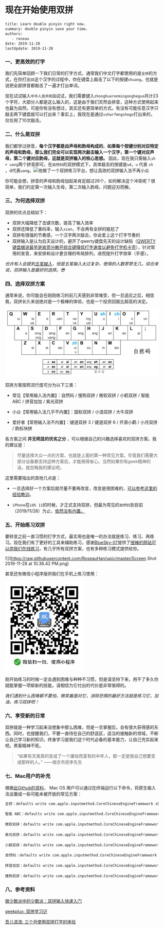 # 现在开始使用双拼

```
title: Learn double pinyin right now.
summary: double pinyin save your time.
authors:
   - roseau
date: 2019-11-28
lastUpdate: 2019-11-28
```

### 一、更高效的打字

我们先简单回顾一下我们日常的打字方式，通常我们中文打字都使用的是`全拼`的方式，在你打出`双`这个汉字的过程中，你在键盘上敲击了以下的按键`shuang`，也就是说把全部拼音都敲击了一遍才打出单词。

现在试试输入`中华人民共和国`试试，我们需要键入`zhonghuarenmingongheguo`共计23个字符，大部分人都是这么输入的，这是由于我们天然会拼音，这种方式使用起来也最为自然。可是你有没有想过，其实还有更简单的方式。有没有可能任意汉字只敲击两下键盘就可以打出来？事实上，我现在是通过`vshwrfmngshego`打出来的，仅仅用了10次敲击。

### 二、什么是双拼

我们都学过拼音，**每个汉字都是由声母和韵母构成的**。**如果每个按键分别对应特定的声母和韵母，那么我们完全可以实现两次敲击输入一个汉字，第一个键对应声母，第二个键对应韵母，这就是双拼输入的核心思想。** 因此，现在我只需输入`sh + uang`两个拼音即可，在`自然码`的双拼模式下，具体敲击的按键是`ud`，`u` 代表 `sh` ，d代表`uang`。![他做了一个双拼练习平台，想让高效的双拼输入法不再小众](https://pic.36krcnd.com/201801/15145555/wnjz7rsnit4ha4uf!1200)

你可能会想，拼音的声母和韵母加起来肯定超过26个，如何解决这个冲突呢？很简单，我们约定第一次输入生母，第二次输入韵母，问题迎刃而解。

### 三、为何选择双拼

双拼的优点总结如下：

- 双拼大幅降低了击键次数，提高了输入效率
- 双拼还降低了重码率，输入`xian`，不会再有全拼的尴尬了
- 双拼有很强的节奏感，一个汉字两次敲击，你会爱上这个打字节奏的
- 双拼输入是认为后天设计的，避开了qwerty键盘先天的设计缺陷（[QWERTY 键盘据说最早是故意分散开组合键降低打字速度以避免打字机卡壳](https://zhuanlan.zhihu.com/p/25890634)），针对常用的发音，来安排和设计更合理的布局排列，进而提升打字效率（手感）。

*也许有人会提到[五笔输入](https://zh.wikipedia.org/wiki/五笔字型输入法)，但是五笔输入太过复杂，使用的人数寥寥无几，综合来说，双拼输入是最好的选择。:sunglasses:*

### 四、选择双拼方案

通常来说，你可能会在刚刚练习的前几天感到非常难受，但一旦适应之后，相信我，双拼长久来说绝对是一个极棒的体验，也是一个投资回报比超高的决定。

![](https://raw.githubusercontent.com/RoseauHan/upic/master/aHDjfK.jpg)

双拼方案按照流行度可分为以下三类：

- 常见【常用输入法内置】：自然码 / 搜狗双拼 / 微软双拼 / 小鹤双拼 / 智能 ABC / 拼音加加 / 紫光双拼

- 小众【常用输入法几乎不内置】：国标双拼 / 小浪双拼 / 大牛双拼

- 爱好者【常用输入法不内置】：键道双拼 3 / 键道双拼 6 / 开源小鹳 / 小月双拼 / 韵标块拼

各方案之间 **并无明显的优劣之分** ，可以根据自己的兴趣选择喜欢的双拼方案。我的建议是：

> 尽量选择大众一点的方案，也就是上面的第一种常见方案。毕竟我们需要大部分设备都支持这种方案后，才能用得省心。当然如果你有geek精神的话，就忽略我的建议吧。

这里需要指出的其他几点是：

- 一旦选择好一个方案后就尽量不要再改变，改变是很困难的，[可以参考这里的经验教训](https://whst.github.io/2016/04/29/do-not-change-your-shuangpin-schema/)。

- `iPhone`在`iOS 11`的时候，才正式支持双拼，但最为常见的`自然码`到目前（2019/11/28）为止，[依然没有内置。](https://discussionschinese.apple.com/thread/140141509)  

### 五、开始练习双拼

要转变之前一直习惯的打字方式，最实用也是唯一的办法就是练习、练习、再练习。现在我们有了更好的工具来辅助练习，感谢[BlueSky-07](https://github.com/BlueSky-07)提供了[很棒的网站可以供我们在线练习](https://api.ihint.me/shuang)，有几乎所有双拼方案，也有多种练习模式提供给你。

![](https://raw.githubusercontent.com/RoseauHan/upic/master/Screen Shot 2019-11-28 at 10.36.42 PM.png)

甚至还有微信小程序版供我们在手机上练习使用：

![](https://raw.githubusercontent.com/RoseauHan/upic/master/jW9qce.jpg)

刚开始练习的时候一定会遇到困难与种种不习惯，但是请坚持下来，用不了多久你就能掌握一项崭新的技能，请相信为它付出的代价是非常值得的。

*我们遇到什么困难都不要怕，微笑着面对它，消除恐惧的最好方法就是练习它，加油，练习双拼吧！*

### 六、享受新的日常

双拼就是一种学习起来没想象中那么困难，但是一旦掌握后，会有很大获得感的东西。同时，也提醒我们，不要一直待在自己的舒适区，适当的接触新的领域，不断让自己学习新的知识。终身学习是我们这个时代必备的基本能力，让自己充实起来吧。黑客精神不死。

> “如果有天我真的变成了一个庸俗而富有的中年人，那一定是我自己想要变成那样的人。”         ——南京市民李先生

### 七、Mac用户的补充

根据[此Github的资料](https://github.com/BlueSky-07/Shuang)，  Mac OS 用户可以通过在终端运行以下命令，将原生输入法设置成一些可能未被开放的常见方案：

  ```bash
  全拼：defaults write com.apple.inputmethod.CoreChineseEngineFramework shuangpinLayout 0
  
  智能 ABC：defaults write com.apple.inputmethod.CoreChineseEngineFramework shuangpinLayout 1
  
  微软双拼：defaults write com.apple.inputmethod.CoreChineseEngineFramework shuangpinLayout 2
  
  紫光双拼：defaults write com.apple.inputmethod.CoreChineseEngineFramework shuangpinLayout 3
  
  小鹤双拼：defaults write com.apple.inputmethod.CoreChineseEngineFramework shuangpinLayout 4
  
  自然码：defaults write com.apple.inputmethod.CoreChineseEngineFramework shuangpinLayout 5
  
  拼音加加：defaults write com.apple.inputmethod.CoreChineseEngineFramework shuangpinLayout 6
  
  搜狗双拼：defaults write com.apple.inputmethod.CoreChineseEngineFramework shuangpinLayout 7
  ```

### 八、参考资料

[做少数派中的少数派：双拼输入快速入门](https://sspai.com/post/32809)

[geekplux: 双拼学习记](https://geekplux.com/2014/07/06/learn_shuangpin/)

[吾儿滨滨: 三个月使用双拼打字的体验](https://mp.weixin.qq.com/s/LUhaUHEOToOzkJcQlQnqvA)

